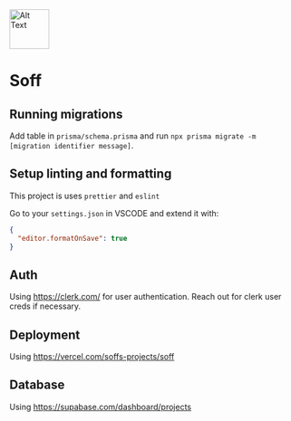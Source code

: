 <img src="https://github.com/bhausleitner/soff/assets/58265021/40b428ec-cf52-43df-a64a-51d70e1f5466" alt="Alt Text" height="70" />

# Soff

## Running migrations

Add table in `prisma/schema.prisma` and run `npx prisma migrate -m [migration identifier message]`.

## Setup linting and formatting

This project is uses `prettier` and `eslint`

Go to your `settings.json` in VSCODE and extend it with:

```json
{
  "editor.formatOnSave": true
}
```

## Auth

Using https://clerk.com/ for user authentication. Reach out for clerk user creds if necessary.

## Deployment

Using https://vercel.com/soffs-projects/soff

## Database

Using https://supabase.com/dashboard/projects
